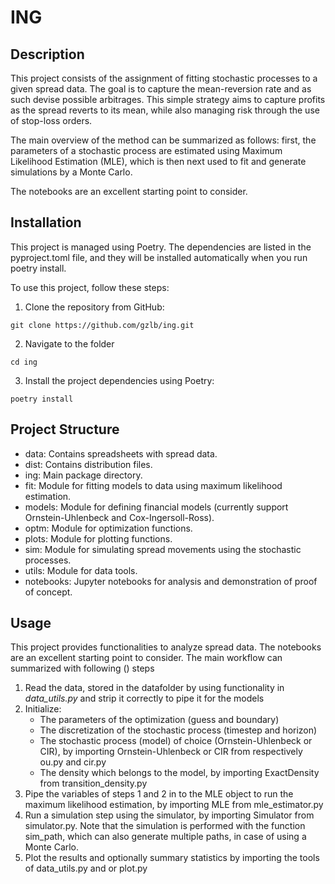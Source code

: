 # ING 

## Description

This project consists of the assignment of fitting stochastic processes to a given spread data. The goal is to capture the mean-reversion rate and as such devise possible arbitrages. This simple strategy aims to capture profits as the spread reverts to its mean, while also managing risk through the use of stop-loss orders.  

The main overview of the method can be summarized as follows: first, the parameters of a stochastic process are estimated using Maximum Likelihood Estimation (MLE), which is then next used to fit and generate simulations by a Monte Carlo. 

The notebooks are an excellent starting point to consider. 

## Installation 

This project is managed using Poetry. The dependencies are listed in the pyproject.toml file, and they will be installed automatically when you run poetry install.

To use this project, follow these steps:

1. Clone the repository from GitHub:

```
git clone https://github.com/gzlb/ing.git
```

2. Navigate to the folder 
```
cd ing 
```

3. Install the project dependencies using Poetry:
```
poetry install
```

## Project Structure 

- data: Contains spreadsheets with spread data.
- dist: Contains distribution files.
- ing: Main package directory.
- fit: Module for fitting models to data using maximum likelihood estimation.
- models: Module for defining financial models (currently support Ornstein-Uhlenbeck and Cox-Ingersoll-Ross).
- optm: Module for optimization functions.
- plots: Module for plotting functions.
- sim: Module for simulating spread movements using the stochastic processes.
- utils: Module for data tools.
- notebooks: Jupyter notebooks for analysis and demonstration of proof of concept.

## Usage
This project provides functionalities to analyze spread data. The notebooks are an excellent starting point to consider. The main workflow can summarized with following () steps

1. Read the data, stored in the datafolder by using functionality in *data_utils.py* and strip it correctly to pipe it for the models
2. Initialize: 
    * The parameters of the optimization (guess and boundary)
    * The discretization of the stochastic process (timestep and horizon) 
    * The stochastic process (model) of choice (Ornstein-Uhlenbeck or CIR), by importing Ornstein-Uhlenbeck or CIR from respectively ou.py and cir.py 
    * The density which belongs to the model, by importing ExactDensity from transition_density.py 
3. Pipe the variables of steps 1 and 2 in to the MLE object to run the maximum likelihood estimation, by importing MLE from mle_estimator.py  
4. Run a simulation step using the simulator, by importing Simulator from simulator.py. Note that the simulation is performed with the function sim_path, which can also generate multiple paths, in case of using a Monte Carlo.   
5. Plot the results and optionally summary statistics by importing the tools of data_utils.py and or plot.py 


